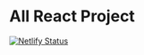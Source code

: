 # All React Project

[![Netlify Status](https://api.netlify.com/api/v1/badges/3a459eb3-ba4d-4a4a-8fe5-7dbf41a5d229/deploy-status)](https://app.netlify.com/sites/react-project-all/deploys)

